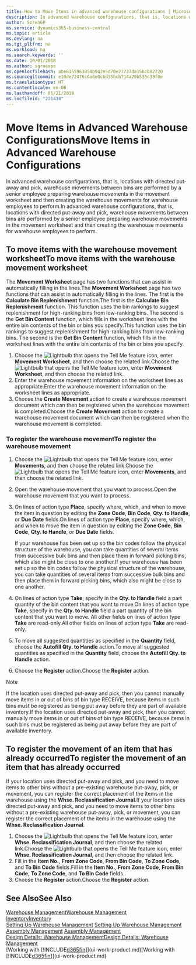 ```yaml
---
title: How to Move Items in advanced warehouse configurations | Microsoft Docs
description: In advanced warehouse configurations, that is, locations with directed put-away and pick, warehouse movements between bins are performed by a senior employee preparing warehouse movements in the movement worksheet and then creating the warehouse movements for warehouse employees to perform.
author: SorenGP
ms.service: dynamics365-business-central
ms.topic: article
ms.devlang: na
ms.tgt_pltfrm: na
ms.workload: na
ms.search.keywords: ''
ms.date: 10/01/2018
ms.author: sgroespe
ms.openlocfilehash: abe6155963054b942e5d70e27737da15bcb82220
ms.sourcegitcommit: e10de72476c6a6e0cbd35bcb714a29b535c39f0e
ms.translationtype: HT
ms.contentlocale: en-GB
ms.lasthandoff: 01/21/2019
ms.locfileid: "221438"
---
```

# <a name="move-items-in-advanced-warehouse-configurations"></a><span data-ttu-id="6c1e8-103">Move Items in Advanced Warehouse Configurations</span><span class="sxs-lookup"><span data-stu-id="6c1e8-103">Move Items in Advanced Warehouse Configurations</span></span>
<span data-ttu-id="6c1e8-104">In advanced warehouse configurations, that is, locations with directed put-away and pick, warehouse movements between bins are performed by a senior employee preparing warehouse movements in the movement worksheet and then creating the warehouse movements for warehouse employees to perform.</span><span class="sxs-lookup"><span data-stu-id="6c1e8-104">In advanced warehouse configurations, that is, locations with directed put-away and pick, warehouse movements between bins are performed by a senior employee preparing warehouse movements in the movement worksheet and then creating the warehouse movements for warehouse employees to perform.</span></span>  

## <a name="to-move-items-with-the-warehouse-movement-worksheet"></a><span data-ttu-id="6c1e8-105">To move items with the warehouse movement worksheet</span><span class="sxs-lookup"><span data-stu-id="6c1e8-105">To move items with the warehouse movement worksheet</span></span>
<span data-ttu-id="6c1e8-106">The **Movement Worksheet** page has two functions that can assist in automatically filling in the lines.</span><span class="sxs-lookup"><span data-stu-id="6c1e8-106">The **Movement Worksheet** page has two functions that can assist in automatically filling in the lines.</span></span> <span data-ttu-id="6c1e8-107">The first is the **Calculate Bin Replenishment** function.</span><span class="sxs-lookup"><span data-stu-id="6c1e8-107">The first is the **Calculate Bin Replenishment** function.</span></span> <span data-ttu-id="6c1e8-108">This function uses the bin rankings to suggest replenishment for high-ranking bins from low-ranking bins. The second is the **Get Bin Content** function, which fills in the worksheet lines with the entire bin contents of the bin or bins you specify.</span><span class="sxs-lookup"><span data-stu-id="6c1e8-108">This function uses the bin rankings to suggest replenishment for high-ranking bins from low-ranking bins. The second is the **Get Bin Content** function, which fills in the worksheet lines with the entire bin contents of the bin or bins you specify.</span></span>

1.  <span data-ttu-id="6c1e8-109">Choose the ![Lightbulb that opens the Tell Me feature](media/ui-search/search_small.png "Tell me what you want to do") icon, enter **Movement Worksheet**, and then choose the related link.</span><span class="sxs-lookup"><span data-stu-id="6c1e8-109">Choose the ![Lightbulb that opens the Tell Me feature](media/ui-search/search_small.png "Tell me what you want to do") icon, enter **Movement Worksheet**, and then choose the related link.</span></span>  
2.  <span data-ttu-id="6c1e8-110">Enter the warehouse movement information on the worksheet lines as appropriate.</span><span class="sxs-lookup"><span data-stu-id="6c1e8-110">Enter the warehouse movement information on the worksheet lines as appropriate.</span></span>  
3. <span data-ttu-id="6c1e8-111">Choose the **Create Movement** action to create a warehouse movement document which can then be registered when the warehouse movement is completed.</span><span class="sxs-lookup"><span data-stu-id="6c1e8-111">Choose the **Create Movement** action to create a warehouse movement document which can then be registered when the warehouse movement is completed.</span></span>  

### <a name="to-register-the-warehouse-movement"></a><span data-ttu-id="6c1e8-112">To register the warehouse movement</span><span class="sxs-lookup"><span data-stu-id="6c1e8-112">To register the warehouse movement</span></span>  
1.  <span data-ttu-id="6c1e8-113">Choose the ![Lightbulb that opens the Tell Me feature](media/ui-search/search_small.png "Tell me what you want to do") icon, enter **Movements**, and then choose the related link.</span><span class="sxs-lookup"><span data-stu-id="6c1e8-113">Choose the ![Lightbulb that opens the Tell Me feature](media/ui-search/search_small.png "Tell me what you want to do") icon, enter **Movements**, and then choose the related link.</span></span>  
2.  <span data-ttu-id="6c1e8-114">Open the warehouse movement that you want to process.</span><span class="sxs-lookup"><span data-stu-id="6c1e8-114">Open the warehouse movement that you want to process.</span></span>  
3.  <span data-ttu-id="6c1e8-115">On lines of action type **Place**, specify where, which, and when to move the item in question by editing the **Zone Code**, **Bin Code**, **Qty. to Handle**, or **Due Date** fields.</span><span class="sxs-lookup"><span data-stu-id="6c1e8-115">On lines of action type **Place**, specify where, which, and when to move the item in question by editing the **Zone Code**, **Bin Code**, **Qty. to Handle**, or **Due Date** fields.</span></span>  

    <span data-ttu-id="6c1e8-116">If your warehouse has been set up so the bin codes follow the physical structure of the warehouse, you can take quantities of several items from successive bulk bins and then place them in forward picking bins, which also might be close to one another.</span><span class="sxs-lookup"><span data-stu-id="6c1e8-116">If your warehouse has been set up so the bin codes follow the physical structure of the warehouse, you can take quantities of several items from successive bulk bins and then place them in forward picking bins, which also might be close to one another.</span></span>  
4.  <span data-ttu-id="6c1e8-117">On lines of action type **Take**, specify in the **Qty. to Handle** field a part quantity of the bin content that you want to move.</span><span class="sxs-lookup"><span data-stu-id="6c1e8-117">On lines of action type **Take**, specify in the **Qty. to Handle** field a part quantity of the bin content that you want to move.</span></span> <span data-ttu-id="6c1e8-118">All other fields on lines of action type **Take** are read-only.</span><span class="sxs-lookup"><span data-stu-id="6c1e8-118">All other fields on lines of action type **Take** are read-only.</span></span>  
5.  <span data-ttu-id="6c1e8-119">To move all suggested quantities as specified in the **Quantity** field, choose the **Autofill Qty. to Handle** action.</span><span class="sxs-lookup"><span data-stu-id="6c1e8-119">To move all suggested quantities as specified in the **Quantity** field, choose the **Autofill Qty. to Handle** action.</span></span>  
6. <span data-ttu-id="6c1e8-120">Choose the **Register** action.</span><span class="sxs-lookup"><span data-stu-id="6c1e8-120">Choose the **Register** action.</span></span>  

> [!NOTE]  
>  <span data-ttu-id="6c1e8-121">If the location uses directed put-away and pick, then you cannot manually move items in or out of bins of bin type RECEIVE, because items in such bins must be registered as being put away before they are part of available inventory.</span><span class="sxs-lookup"><span data-stu-id="6c1e8-121">If the location uses directed put-away and pick, then you cannot manually move items in or out of bins of bin type RECEIVE, because items in such bins must be registered as being put away before they are part of available inventory.</span></span>

## <a name="to-register-the-movement-of-an-item-that-has-already-occurred"></a><span data-ttu-id="6c1e8-122">To register the movement of an item that has already occurred</span><span class="sxs-lookup"><span data-stu-id="6c1e8-122">To register the movement of an item that has already occurred</span></span>  
<span data-ttu-id="6c1e8-123">If your location uses directed put-away and pick, and you need to move items to other bins without a pre-existing warehouse put-away, pick, or movement, you can register the correct placement of the items in the warehouse using the **Whse. Reclassification Journal**.</span><span class="sxs-lookup"><span data-stu-id="6c1e8-123">If your location uses directed put-away and pick, and you need to move items to other bins without a pre-existing warehouse put-away, pick, or movement, you can register the correct placement of the items in the warehouse using the **Whse. Reclassification Journal**.</span></span>

1.  <span data-ttu-id="6c1e8-124">Choose the ![Lightbulb that opens the Tell Me feature](media/ui-search/search_small.png "Tell me what you want to do") icon, enter **Whse. Reclassification Journal**, and then choose the related link.</span><span class="sxs-lookup"><span data-stu-id="6c1e8-124">Choose the ![Lightbulb that opens the Tell Me feature](media/ui-search/search_small.png "Tell me what you want to do") icon, enter **Whse. Reclassification Journal**, and then choose the related link.</span></span>  
2.  <span data-ttu-id="6c1e8-125">Fill in the **Item No.**, **From Zone Code**, **From Bin Code**, **To Zone Code**, and **To Bin Code** fields.</span><span class="sxs-lookup"><span data-stu-id="6c1e8-125">Fill in the **Item No.**, **From Zone Code**, **From Bin Code**, **To Zone Code**, and **To Bin Code** fields.</span></span>  
3.  <span data-ttu-id="6c1e8-126">Choose the **Register** action.</span><span class="sxs-lookup"><span data-stu-id="6c1e8-126">Choose the **Register** action.</span></span>  

## <a name="see-also"></a><span data-ttu-id="6c1e8-127">See Also</span><span class="sxs-lookup"><span data-stu-id="6c1e8-127">See Also</span></span>  
[<span data-ttu-id="6c1e8-128">Warehouse Management</span><span class="sxs-lookup"><span data-stu-id="6c1e8-128">Warehouse Management</span></span>](warehouse-manage-warehouse.md)  
[<span data-ttu-id="6c1e8-129">Inventory</span><span class="sxs-lookup"><span data-stu-id="6c1e8-129">Inventory</span></span>](inventory-manage-inventory.md)  
<span data-ttu-id="6c1e8-130">[Setting Up Warehouse Management](warehouse-setup-warehouse.md)   </span><span class="sxs-lookup"><span data-stu-id="6c1e8-130">[Setting Up Warehouse Management](warehouse-setup-warehouse.md)   </span></span>  
<span data-ttu-id="6c1e8-131">[Assembly Management](assembly-assemble-items.md)  </span><span class="sxs-lookup"><span data-stu-id="6c1e8-131">[Assembly Management](assembly-assemble-items.md)  </span></span>  
[<span data-ttu-id="6c1e8-132">Design Details: Warehouse Management</span><span class="sxs-lookup"><span data-stu-id="6c1e8-132">Design Details: Warehouse Management</span></span>](design-details-warehouse-management.md)  
<span data-ttu-id="6c1e8-133">[Working with [!INCLUDE[d365fin](includes/d365fin_md.md)]](ui-work-product.md)</span><span class="sxs-lookup"><span data-stu-id="6c1e8-133">[Working with [!INCLUDE[d365fin](includes/d365fin_md.md)]](ui-work-product.md)</span></span>

